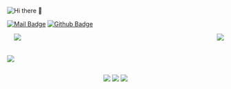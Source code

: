 <!--### Hi there 👋-->
<p align="left">
    <img src="https://readme-typing-svg.herokuapp.com?font=Microsoft+Yahei&size=40&color=38C2FFFF&vCenter=true&lines=Hi+there+%F0%9F%91%8B" 
       alt="Hi there 👋" />
</p>

[![Mail Badge](https://img.shields.io/badge/troyluce@163.com-c14438?style=flat&logo=Gmail&logoColor=white&link=mailto:troyluce@163.com)](mailto:troyluce@163.com) [![Github Badge](https://img.shields.io/badge/-troyluce-grey?style=flat&logo=github&logoColor=white&link=https://github.com/troyluce/)](https://www.github.com/troyluce/)

<!--计数板和ralsei-->
<p>
  <a href="https://github.com/troyluce">
    <img src="https://github-readme-stats.vercel.app/api?username=troyluce&theme=gruvbox&show_icons=true" style="max-width: 100%;display: flex;float: left;margin-top: 50px"/>
    <img src="https://gimg2.baidu.com/image_search/src=http%3A%2F%2Fpic.962.net%2Fup%2F2018-10%2F15398547062981901.gif&refer=http%3A%2F%2Fpic.962.net&app=2002&size=f9999,10000&q=a80&n=0&g=0n&fmt=auto?sec=1662782902&t=d023e1236cbbf1e03babec61371842c6" />
    <img src="https://gimg2.baidu.com/image_search/src=http%3A%2F%2Fpic.962.net%2Fup%2F2018-10%2F15398547062981901.gif&refer=http%3A%2F%2Fpic.962.net&app=2002&size=f9999,10000&q=a80&n=0&g=0n&fmt=auto?sec=1662782902&t=d023e1236cbbf1e03babec61371842c6" align="right"/>
  </a>
</p>

<br>
<br>
<br>
<!--计数君-->
<p align="center"> 
<img src="https://readme-typing-svg.herokuapp.com/?font=microsoft+yahei&size=30&center=true&vCenter=true&width=180&height=33&lines=%E6%82%A8%E6%98%AF%E8%BF%99%E9%87%8C%E7%9A%84%E7%AC%AC" style="max-width: 100%;">
  <img src="https://profile-counter.glitch.me/troyluce/count.svg" />
    <img src="https://readme-typing-svg.herokuapp.com/?font=microsoft+yahei&size=30&center=true&vCenter=true&width=230&height=33&lines=%E4%BD%8DGuest%EF%BC%81%E6%AC%A2%E8%BF%8E%EF%BC%81" style="max-width: 100%;">
</p>
